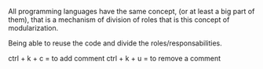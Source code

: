 
All programming languages have the same concept, (or at least a big part of them), that is a mechanism of division of roles that is this concept of modularization.

Being able to reuse the code and divide the roles/responsabilities.

ctrl + k + c = to add comment
ctrl + k + u = to remove a comment

